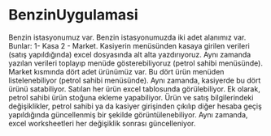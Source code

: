 # BenzinUygulamasi
Benzin istasyonumuz var. Benzin istasyonumuzda iki adet alanımız var. Bunlar: 1- Kasa 2 - Market. Kasiyerin menüsünden kasaya girilen verileri (satış yapıldığında) excel dosyasında alt alta yazdırıyoruz. Aynı zamanda yazılan verileri toplayıp menüde gösterebiliyoruz (petrol sahibi menüsünde). Market kısmında dört adet ürünümüz var. Bu dört ürün menüden listelenebiliyor (petrol sahibi menüsünde). Aynı zamanda, kasiyerde bu dört ürünü satabiliyor. Satılan her ürün excel tablosunda görülebiliyor. Ek olarak, petrol sahibi ürün stoğuna ekleme yapabiliyor. Ürün ve satış bilgilerindeki değişiklikler, petrol sahibi ya da kasiyer girişinden çıkılıp diğer hesaba geçiş yapıldığında güncellenmiş bir şekilde görüntülenebiliyor. Aynı zamanda, excel worksheetleri her değişiklik sonrası güncelleniyor.
